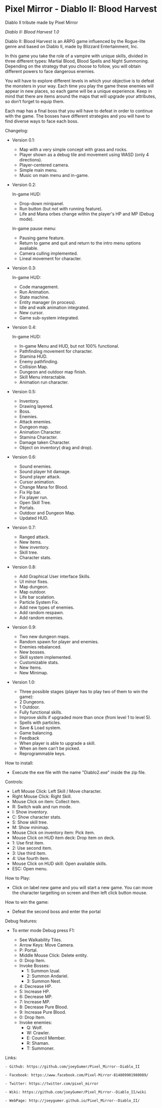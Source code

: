# Pixel Mirror - Diablo II: Blood Harvest 
Diablo II tribute made by Pixel Mirror


*Diablo II: Blood Harvest 1.0*

Diablo II: Blood Harvest is an ARPG game influenced by the Rogue-lite genre and based on Diablo II, made by Blizzard Entertainment, Inc.

In this game you take the role of a vampire with unique skills, divided in three different types:
Martial Blood, Blood Spells and Night Summoning. Depending on the strategy that you choose to follow, you will obtain different powers to face dangerous enemies.

You will have to explore different levels in which your objective is to defeat the monsters in your way.
Each time you play the game these enemies will appear in new places, so each game will be a unique experience.
Keep in mind that there are items around the maps that will upgrade your attributes, so don’t forget to equip them.

Each map has a final boss that you will have to defeat in order to continue with the game.
The bosses have different strategies and you will have to find diverse ways to face each boss.

Changelog:

- Version 0.1:

  - Map with a very simple concept with grass and rocks.
  - Player shown as a debug tile and movement using WASD (only 4 directions).
  - Player-centered camera.
  - Simple main menu.
  - Music on main menu and in-game.

- Version 0.2:

	In-game HUD:

	 - Drop-down minipanel.
	 - Run button (but not with running feature).
	 - Life and Mana orbes change within the player's HP and MP (Debug mode).

	In-game pause menu:

	 - Pausing game feature.
	 - Return to game and quit and return to the intro menu options avaliable.
	 - Camera culling implemented.
	 - Lineal movement for character.

- Version 0.3:

	In-game HUD:

	- Code management.
	- Run Animation.
	- State machine.
	- Entity manager (in process).
	- Idle and walk animation integrated.
	- New cursor.
	- Game sub-system integrated.


- Version 0.4:

	In-game HUD:

	- In-game Menu and HUD, but not 100% functional.
	- Pathfinding movement for character.
	- Stamina HUD.
	- Enemy pathfinding.
	- Collision Map.
 	- Dungeon and outdoor map finish.
	- Skill Menu interactable.
	- Animation run character.

- Version 0.5:

	- Inventory.
	- Drawing layered.
	- Boss.
	- Enemies.
	- Attack enemies.
	- Dungeon map.
	- Animation Character.
	- Stamina Character.
	- Damage taken Character.
	- Object on inventory( drag and drop).

- Version 0.6:

	- Sound enemies.
	- Sound player hit damage.
	- Sound player attack.
	- Cursor animation.
	- Change Mana for Blood.
	- Fix Hp bar.
	- Fix player run.
	- Open Skill Tree.
	- Portals.
	- Outdoor and Dungeon Map.
	- Updated HUD.

- Version 0.7:

	- Ranged attack.
	- New items.
	- New inventory.
	- Skill tree.
	- Character stats.

- Version 0.8:

 	- Add Graphical User interface Skills. 
	- UI minor fixes.
	- Map dungeon.
	- Map outdoor.
	- Life bar scalation.
	- Particle System Fix.
	- Add new types of enemies.
	- Add random respawn.
	- Add random enemies.

- Version 0.9:

	- Two new dungeon maps.
	- Random spawn for player and enemies.
	- Enemies rebalanced.
	- New bosses.
	- Skill system implemented.
	- Customizable stats.
	- New Items.
	- New Minimap.

- Version 1.0:

	- Three possible stages (player has to play two of them to win the game):
	 - 2 Dungeons.
	 - 1 Outdoor.
	- Fully functional skills.
	- Improve skills if upgraded more than once (from level 1 to level 5).
	- Spells with particles.
	- Save & Load system.
	- Game balancing.
	- Feedback
	 - When player is able to upgrade a skill.
	 - When an item can’t be picked.
	- Reprogrammable keys.

How to install:

- Execute the exe file with the name "Diablo2.exe" inside the zip file. 

Controls:

- Left Mouse Click: Left Skill / Move character.
- Right Mouse Click: Right Skill.
- Mouse Click on item: Collect item.
- R: Switch walk and run mode.
- I: Show inventory.
- C: Show character stats.
- S: Show skill tree.
- M: Show minimap.
- Mouse Click on inventory item: Pick item.
- Mouse Click on HUD item deck: Drop item on deck.
- 1: Use first item.
- 2: Use second item.
- 3: Use third item.
- 4: Use fourth item.
- Mouse Click on HUD skill: Open available skills.
- ESC: Open menu.

How to Play:

- Click on label new game and you will start a new game. You can move the character targetting on screen and then left click button mouse.

How to win the game:

- Defeat the second boss and enter the portal

Debug features:

- To enter mode Debug press F1:

	- See Walkability Tiles.
	- Arrow Keys: Move Camera.
	- P: Portal.
	- Middle Mouse Click: Delete entity.
	- 0: Drop Item.
	- Invoke Bosses:
		- 1: Summon Izual.
		- 2: Summon Andariel.
		- 3: Summon Nest.
	- 4: Decrease HP.
	- 5: Increase HP.
	- 6: Decrease MP.
	- 7: Increase MP.
	- 8: Decrease Pure Blood.
	- 9: Increase Pure Blood.
	- 0: Drop Item.
	- Invoke enemies:
		- Q: Wolf.
		- W: Crawler.
		- E: Council Member.
		- R: Shaman.
		- T: Summoner.


Links:

	- Github: https://github.com/joeyGumer/Pixel_Mirror--Diablo_II

 	- Facebook: https://www.facebook.com/Pixel-Mirror-814809901980089/

	- Twitter: https://twitter.com/pixel_mirror

	- Wiki: https://github.com/joeyGumer/Pixel_Mirror--Diablo_II/wiki

	- WebPage: http://joeygumer.github.io/Pixel_Mirror--Diablo_II/
